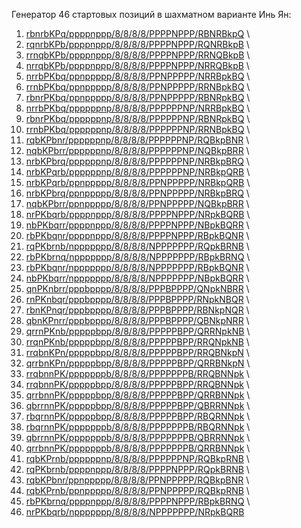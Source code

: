 Генератор 46 стартовых позиций в шахматном варианте Инь Ян:


1) [rbnrbKPq/ppppnppp/8/8/8/8/PPPPNPPP/RBNRBkpQ](https://lichess.org/editor?fen=rbnrbKPq/ppppnppp/8/8/8/8/PPPPNPPP/RBNRBkpQ) \
2) [rqnrbKPb/ppppnppp/8/8/8/8/PPPPNPPP/RQNRBkpB](https://lichess.org/editor?fen=rqnrbKPb/ppppnppp/8/8/8/8/PPPPNPPP/RQNRBkpB) \
3) [rrnqbKPb/ppppnppp/8/8/8/8/PPPPNPPP/RRNQBkpB](https://lichess.org/editor?fen=rrnqbKPb/ppppnppp/8/8/8/8/PPPPNPPP/RRNQBkpB) \
4) [nrrqbKPb/ppppnppp/8/8/8/8/PPPPNPPP/NRRQBkpB](https://lichess.org/editor?fen=nrrqbKPb/ppppnppp/8/8/8/8/PPPPNPPP/NRRQBkpB) \
5) [nrrbPKbq/ppnppppp/8/8/8/8/PPNPPPPP/NRRBpkBQ](https://lichess.org/editor?fen=nrrbPKbq/ppnppppp/8/8/8/8/PPNPPPPP/NRRBpkBQ) \
6) [rrnbPKbq/ppnppppp/8/8/8/8/PPNPPPPP/RRNBpkBQ](https://lichess.org/editor?fen=rrnbPKbq/ppnppppp/8/8/8/8/PPNPPPPP/RRNBpkBQ) \
7) [rbnrPKbq/ppnppppp/8/8/8/8/PPNPPPPP/RBNRpkBQ](https://lichess.org/editor?fen=rbnrPKbq/ppnppppp/8/8/8/8/PPNPPPPP/RBNRpkBQ) \
8) [nrrbPKbq/ppppppnp/8/8/8/8/PPPPPPNP/NRRBpkBQ](https://lichess.org/editor?fen=nrrbPKbq/ppppppnp/8/8/8/8/PPPPPPNP/NRRBpkBQ) \
9) [rbnrPKbq/ppppppnp/8/8/8/8/PPPPPPNP/RBNRpkBQ](https://lichess.org/editor?fen=rbnrPKbq/ppppppnp/8/8/8/8/PPPPPPNP/RBNRpkBQ) \
10) [rrnbPKbq/ppppppnp/8/8/8/8/PPPPPPNP/RRNBpkBQ](https://lichess.org/editor?fen=rrnbPKbq/ppppppnp/8/8/8/8/PPPPPPNP/RRNBpkBQ) \
11) [rqbKPbnr/ppppppnp/8/8/8/8/PPPPPPNP/RQBkpBNR](https://lichess.org/editor?fen=rqbKPbnr/ppppppnp/8/8/8/8/PPPPPPNP/RQBkpBNR) \
12) [nqbKPbrr/ppppppnp/8/8/8/8/PPPPPPNP/NQBkpBRR](https://lichess.org/editor?fen=nqbKPbrr/ppppppnp/8/8/8/8/PPPPPPNP/NQBkpBRR) \
13) [nrbKPbrq/ppppppnp/8/8/8/8/PPPPPPNP/NRBkpBRQ](https://lichess.org/editor?fen=nrbKPbrq/ppppppnp/8/8/8/8/PPPPPPNP/NRBkpBRQ) \
14) [nrbKPqrb/ppppppnp/8/8/8/8/PPPPPPNP/NRBkpQRB](https://lichess.org/editor?fen=nrbKPqrb/ppppppnp/8/8/8/8/PPPPPPNP/NRBkpQRB) \
15) [nrbKPqrb/ppnppppp/8/8/8/8/PPNPPPPP/NRBkpQRB](https://lichess.org/editor?fen=nrbKPqrb/ppnppppp/8/8/8/8/PPNPPPPP/NRBkpQRB) \
16) [nrbKPbrq/ppnppppp/8/8/8/8/PPNPPPPP/NRBkpBRQ](https://lichess.org/editor?fen=nrbKPbrq/ppnppppp/8/8/8/8/PPNPPPPP/NRBkpBRQ) \
17) [nqbKPbrr/ppnppppp/8/8/8/8/PPNPPPPP/NQBkpBRR](https://lichess.org/editor?fen=nqbKPbrr/ppnppppp/8/8/8/8/PPNPPPPP/NQBkpBRR) \
18) [nrPKbqrb/ppppnppp/8/8/8/8/PPPPNPPP/NRpkBQRB](https://lichess.org/editor?fen=nrPKbqrb/ppppnppp/8/8/8/8/PPPPNPPP/NRpkBQRB) \
19) [nbPKbqrr/ppppnppp/8/8/8/8/PPPPNPPP/NBpkBQRR](https://lichess.org/editor?fen=nbPKbqrr/ppppnppp/8/8/8/8/PPPPNPPP/NBpkBQRR) \
20) [rbPKbqnr/ppppnppp/8/8/8/8/PPPPNPPP/RBpkBQNR](https://lichess.org/editor?fen=rbPKbqnr/ppppnppp/8/8/8/8/PPPPNPPP/RBpkBQNR) \
21) [rqPKbrnb/nppppppp/8/8/8/8/NPPPPPPP/RQpkBRNB](https://lichess.org/editor?fen=rqPKbrnb/nppppppp/8/8/8/8/NPPPPPPP/RQpkBRNB) \
22) [rbPKbrnq/nppppppp/8/8/8/8/NPPPPPPP/RBpkBRNQ](https://lichess.org/editor?fen=rbPKbrnq/nppppppp/8/8/8/8/NPPPPPPP/RBpkBRNQ) \
23) [rbPKbqnr/nppppppp/8/8/8/8/NPPPPPPP/RBpkBQNR](https://lichess.org/editor?fen=rbPKbqnr/nppppppp/8/8/8/8/NPPPPPPP/RBpkBQNR) \
24) [nbPKbqrr/nppppppp/8/8/8/8/NPPPPPPP/NBpkBQRR](https://lichess.org/editor?fen=nbPKbqrr/nppppppp/8/8/8/8/NPPPPPPP/NBpkBQRR) \
25) [qnPKnbrr/pppbpppp/8/8/8/8/PPPBPPPP/QNpkNBRR](https://lichess.org/editor?fen=qnPKnbrr/pppbpppp/8/8/8/8/PPPBPPPP/QNpkNBRR) \
26) [rnPKnbqr/pppbpppp/8/8/8/8/PPPBPPPP/RNpkNBQR](https://lichess.org/editor?fen=rnPKnbqr/pppbpppp/8/8/8/8/PPPBPPPP/RNpkNBQR) \
27) [rbnKPnqr/pppbpppp/8/8/8/8/PPPBPPPP/RBNkpNQR](https://lichess.org/editor?fen=rbnKPnqr/pppbpppp/8/8/8/8/PPPBPPPP/RBNkpNQR) \
28) [qbnKPnrr/pppbpppp/8/8/8/8/PPPBPPPP/QBNkpNRR](https://lichess.org/editor?fen=qbnKPnrr/pppbpppp/8/8/8/8/PPPBPPPP/QBNkpNRR) \
29) [qrrnPKnb/pppppbpp/8/8/8/8/PPPPPBPP/QRRNpkNB](https://lichess.org/editor?fen=qrrnPKnb/pppppbpp/8/8/8/8/PPPPPBPP/QRRNpkNB) \
30) [rrqnPKnb/pppppbpp/8/8/8/8/PPPPPBPP/RRQNpkNB](https://lichess.org/editor?fen=rrqnPKnb/pppppbpp/8/8/8/8/PPPPPBPP/RRQNpkNB) \
31) [rrqbnKPn/pppppbpp/8/8/8/8/PPPPPBPP/RRQBNkpN](https://lichess.org/editor?fen=rrqbnKPn/pppppbpp/8/8/8/8/PPPPPBPP/RRQBNkpN) \
32) [qrrbnKPn/pppppbpp/8/8/8/8/PPPPPBPP/QRRBNkpN](https://lichess.org/editor?fen=qrrbnKPn/pppppbpp/8/8/8/8/PPPPPBPP/QRRBNkpN) \
33) [rrqbnnPK/pppppppb/8/8/8/8/PPPPPPPB/RRQBNNpk](https://lichess.org/editor?fen=rrqbnnPK/pppppppb/8/8/8/8/PPPPPPPB/RRQBNNpk) \
34) [rrqbnnPK/pppppbpp/8/8/8/8/PPPPPBPP/RRQBNNpk](https://lichess.org/editor?fen=rrqbnnPK/pppppbpp/8/8/8/8/PPPPPBPP/RRQBNNpk) \
35) [qrrbnnPK/pppppbpp/8/8/8/8/PPPPPBPP/QRRBNNpk](https://lichess.org/editor?fen=qrrbnnPK/pppppbpp/8/8/8/8/PPPPPBPP/QRRBNNpk) \
36) [qbrrnnPK/pppppbpp/8/8/8/8/PPPPPBPP/QBRRNNpk](https://lichess.org/editor?fen=qbrrnnPK/pppppbpp/8/8/8/8/PPPPPBPP/QBRRNNpk) \
37) [rbqrnnPK/pppppbpp/8/8/8/8/PPPPPBPP/RBQRNNpk](https://lichess.org/editor?fen=rbqrnnPK/pppppbpp/8/8/8/8/PPPPPBPP/RBQRNNpk) \
38) [rbqrnnPK/pppppppb/8/8/8/8/PPPPPPPB/RBQRNNpk](https://lichess.org/editor?fen=rbqrnnPK/pppppppb/8/8/8/8/PPPPPPPB/RBQRNNpk) \
39) [qbrrnnPK/pppppppb/8/8/8/8/PPPPPPPB/QBRRNNpk](https://lichess.org/editor?fen=qbrrnnPK/pppppppb/8/8/8/8/PPPPPPPB/QBRRNNpk) \
40) [qrrbnnPK/pppppppb/8/8/8/8/PPPPPPPB/QRRBNNpk](https://lichess.org/editor?fen=qrrbnnPK/pppppppb/8/8/8/8/PPPPPPPB/QRRBNNpk) \
41) [rqbKPrnb/ppppppnp/8/8/8/8/PPPPPPNP/RQBkpRNB](https://lichess.org/editor?fen=rqbKPrnb/ppppppnp/8/8/8/8/PPPPPPNP/RQBkpRNB) \
42) [rqPKbrnb/ppppnppp/8/8/8/8/PPPPNPPP/RQpkBRNB](https://lichess.org/editor?fen=rqPKbrnb/ppppnppp/8/8/8/8/PPPPNPPP/RQpkBRNB) \
43) [rqbKPbnr/ppnppppp/8/8/8/8/PPNPPPPP/RQBkpBNR](https://lichess.org/editor?fen=rqbKPbnr/ppnppppp/8/8/8/8/PPNPPPPP/RQBkpBNR) \
44) [rqbKPrnb/ppnppppp/8/8/8/8/PPNPPPPP/RQBkpRNB](https://lichess.org/editor?fen=rqbKPrnb/ppnppppp/8/8/8/8/PPNPPPPP/RQBkpRNB) \
45) [rbPKbrnq/ppppnppp/8/8/8/8/PPPPNPPP/RBpkBRNQ](https://lichess.org/editor?fen=rbPKbrnq/ppppnppp/8/8/8/8/PPPPNPPP/RBpkBRNQ) \
46) [nrPKbqrb/nppppppp/8/8/8/8/NPPPPPPP/NRpkBQRB](https://lichess.org/editor?fen=nrPKbqrb/nppppppp/8/8/8/8/NPPPPPPP/NRpkBQRB)

